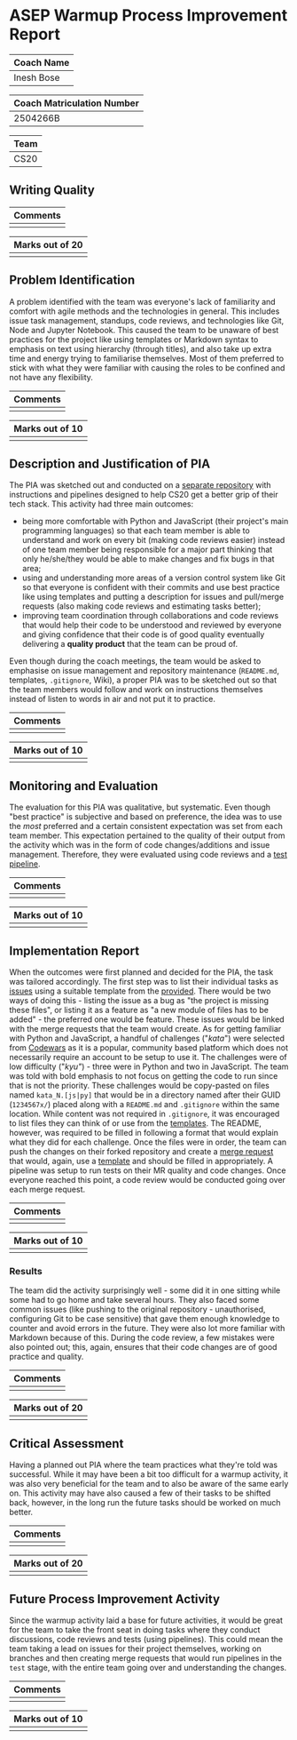 # ASEP Warmup Process Improvement Report

| Coach Name |
| ---------- |
| Inesh Bose |

| Coach Matriculation Number |
| -------------------------- |
| 2504266B                   |

| Team |
| ---- |
| CS20 |


## Writing Quality

| Comments |
| -------- |
|          |

| Marks out of 20 |
| --------------- |
|                 |

##  Problem Identification

<!-- Describe the problem, issue or opportunity that you wish to address with the Project Team. Explain what you think the underlying cause of the issue is for the team and provide evidence that you have that the problem you have identified is real. You are required to conduct formative assessments of your team's software process: use this to help identify an issue. -->

A problem identified with the team was everyone's lack of familiarity and comfort with agile methods and the technologies in general. This includes issue task management, standups, code reviews, and technologies like Git, Node and Jupyter Notebook. This caused the team to be unaware of best practices for the project like using templates or Markdown syntax to emphasis on text using hierarchy (through titles), and also take up extra time and energy trying to familiarise themselves. Most of them preferred to stick with what they were familiar with causing the roles to be confined and not have any flexibility.

| Comments |
| -------- |
|          |

| Marks out of 10 |
| --------------- |
|                 |

## Description and Justification of PIA

<!-- Describe the PIA you will undertake with the team. Explain why you think the activity will address the issue you have identified. You can provide references to descriptions of standard practices rather than repeating them in detail. However, you should outline any customisations you intend to make to a practice. -->

The PIA was sketched out and conducted on a [separate repository](https://stgit.dcs.gla.ac.uk/2504266b/asep-warmup-pia-2021) with instructions and pipelines designed to help CS20 get a better grip of their tech stack. This activity had three main outcomes:
- being more comfortable with Python and JavaScript (their project's main programming languages) so that each team member is able to understand and work on every bit (making code reviews easier) instead of one team member being responsible for a major part thinking that only he/she/they would be able to make changes and fix bugs in that area;
- using and understanding more areas of a version control system like Git so that everyone is confident with their commits and use best practice like using templates and putting a description for issues and pull/merge requests (also making code reviews and estimating tasks better);
- improving team coordination through collaborations and code reviews that would help their code to be understood and reviewed by everyone and giving confidence that their code is of good quality eventually delivering a **quality product** that the team can be proud of.

Even though during the coach meetings, the team would be asked to emphasise on issue management and repository maintenance (`README.md`, templates, `.gitignore`, Wiki), a proper PIA was to be sketched out so that the team members would follow and work on instructions themselves instead of listen to words in air and not put it to practice.

| Comments |
| -------- |
|          |

| Marks out of 10 |
| --------------- |
|                 |


## Monitoring and Evaluation

<!-- Describe how you will evaluate the PIA. State your objectives for the PIA. You should state any measurements that you will record, how and when you will record them and how you plan to evaluate them. Measurements may be quantitative (lines code, for example) or qualitative (discussions during a retrospective, for example). -->

The evaluation for this PIA was qualitative, but systematic. Even though "best practice" is subjective and based on preference, the idea was to use the *most* preferred and a certain consistent expectation was set from each team member. This expectation pertained to the quality of their output from the activity which was in the form of code changes/additions and issue management. Therefore, they were evaluated using code reviews and a [test pipeline](https://stgit.dcs.gla.ac.uk/2504266b/asep-warmup-pia-2021/-/blob/master/.gitlab-ci.yml).

| Comments |
| -------- |
|          |

| Marks out of 10 |
| --------------- |
|                 |


## Implementation Report

<!-- Provide an overview of the implementation of the PIA, including the dates, times when activities took place and the teams which participated. Summarise problems or unexpected situations that arose during the implementation of the PIA.
Report any changes that were made to the implementation plan as a result of problems encountered during the implementation of the PIA. Give the reasons that the changes were made, including any supporting evidence (qualitative and/or quantitative) that justified the change. -->

When the outcomes were first planned and decided for the PIA, the task was tailored accordingly. The first step was to list their individual tasks as [issues](https://stgit.dcs.gla.ac.uk/2504266b/asep-warmup-pia-2021/-/issues) using a suitable template from the [provided](https://stgit.dcs.gla.ac.uk/2504266b/asep-warmup-pia-2021/-/tree/master/.gitlab/issue_templates). There would be two ways of doing this - listing the issue as a bug as "the project is missing these files", or listing it as a feature as "a new module of files has to be added" - the preferred one would be feature. These issues would be linked with the merge requests that the team would create. As for getting familiar with Python and JavaScript, a handful of challenges ("*kata*") were selected from [Codewars](https://www.codewars.com/) as it is a popular, community based platform which does not necessarily require an account to be setup to use it. The challenges were of low difficulty ("*kyu"*) - three were in Python and two in JavaScript. The team was told with bold emphasis to not focus on getting the code to run since that is not the priority. These challenges would be copy-pasted on files named `kata_N.[js|py]` that would be in a directory named after their GUID (`1234567x/`) placed along with a `README.md` and `.gitignore` within the same location. While content was not required in `.gitignore`, it was encouraged to list files they can think of or use from the [templates](https://github.com/github/gitignore). The README, however, was required to be filled in following a format that would explain what they did for each challenge. Once the files were in order, the team can push the changes on their forked repository and create a [merge request](https://stgit.dcs.gla.ac.uk/2504266b/asep-warmup-pia-2021/-/merge_requests) that would, again, use a [template](https://stgit.dcs.gla.ac.uk/2504266b/asep-warmup-pia-2021/-/blob/master/.gitlab/merge_request_templates/Merge%20Request.md) and should be filled in appropriately. A pipeline was setup to run tests on their MR quality and code changes. Once everyone reached this point, a code review would be conducted going over each merge request.

| Comments |
| -------- |
|          |

| Marks out of 10 |
| --------------- |
|                 |


### Results

<!-- Present a detailed breakdown of the data gathered during the PIA. You do not need to include the raw data gathered during the PIA, although you may include this in an appendix if you wish. Rather, you should summarise the key results identified in the data, such as trends in quantitative data, or important themes gathered from qualitative data, such as retrospectives (include extracts from discussions as appropriate). You can also use graphs to illustrate quantitative data. -->

The team did the activity surprisingly well - some did it in one sitting while some had to go home and take several hours. They also faced some common issues (like pushing to the original repository - unauthorised, configuring Git to be case sensitive) that gave them enough knowledge to counter and avoid errors in the future. They were also lot more familiar with Markdown because of this. During the code review, a few mistakes were also pointed out; this, again, ensures that their code changes are of good practice and quality.

| Comments |
| -------- |
|          |

| Marks out of 20 |
| --------------- |
|                 |


## Critical Assessment

<!-- Develop A critical assessment of the success and/or failure of the PIA based on the data gathered during the exercise. You should present an honest assessment of the PIA, identifying both successes and failures as appropriate. Link the  discussion to evidence captured during the exercise. Relate the evidence to other literature that covers similar PIA
   activities, such as similar case studies, text book descriptions of the PIA that include risks and benefits and/or industry white papers. -->

Having a planned out PIA where the team practices what they're told was successful. While it may have been a bit too difficult for a warmup activity, it was also very beneficial for the team and to also be aware of the same early on. This activity may have also caused a few of their tasks to be shifted back, however, in the long run the future tasks should be worked on much better.

| Comments |
| -------- |
|          |

| Marks out of 20 |
| --------------- |
|                 |

## Future Process Improvement Activity

<!-- Make a recommendation for a future process improvement activity. This should be related to your insights gathered during this activity. For example, if you found that pair programming was ineffective, is their reason to believe an alternative collaborative activity, such as continuous code reviews, or mob programming would be more effective. Explain your reason for choosing an activity. -->

Since the warmup activity laid a base for future activities, it would be great for the team to take the front seat in doing tasks where they conduct discussions, code reviews and tests (using pipelines). This could mean the team taking a lead on issues for their project themselves, working on branches and then creating merge requests that would run pipelines in the `test` stage, with the entire team going over and understanding the changes.

| Comments |
| -------- |
|          |

| Marks out of 10 |
| --------------- |
|                 |

